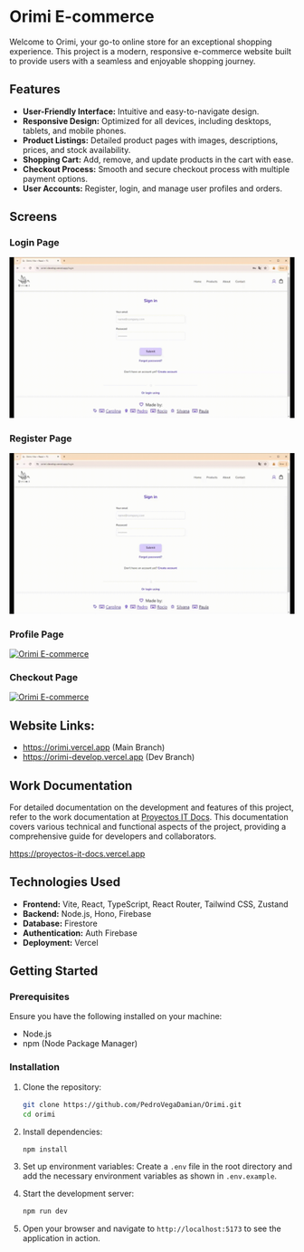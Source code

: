 # Orimi E-commerce

Welcome to Orimi, your go-to online store for an exceptional shopping experience. This project is a modern, responsive e-commerce website built to provide users with a seamless and enjoyable shopping journey.

## Features

- **User-Friendly Interface:** Intuitive and easy-to-navigate design.
- **Responsive Design:** Optimized for all devices, including desktops, tablets, and mobile phones.
- **Product Listings:** Detailed product pages with images, descriptions, prices, and stock availability.
- **Shopping Cart:** Add, remove, and update products in the cart with ease.
- **Checkout Process:** Smooth and secure checkout process with multiple payment options.
- **User Accounts:** Register, login, and manage user profiles and orders.

## Screens

### Login Page
[![Orimi E-commerce](/public/readme/login_orimi.gif)](https://orimi-develop.vercel.app/login)

### Register Page
[![Orimi E-commerce](/public/readme/register_orimi.gif)](https://orimi-develop.vercel.app/register)

### Profile Page
[![Orimi E-commerce](/public/readme/profile_orimi.gif)](https://orimi-develop.vercel.app/profile)

### Checkout Page
[![Orimi E-commerce](/public/readme/checkout_orimi.gif)](https://orimi-develop.vercel.app/checkout)

## Website Links:
- https://orimi.vercel.app (Main Branch)
- https://orimi-develop.vercel.app (Dev Branch)

## Work Documentation
For detailed documentation on the development and features of this project, refer to the work documentation at [Proyectos IT Docs](https://proyectos-it-docs.vercel.app/docs). This documentation covers various technical and functional aspects of the project, providing a comprehensive guide for developers and collaborators.

https://proyectos-it-docs.vercel.app

## Technologies Used

- **Frontend:** Vite, React, TypeScript, React Router, Tailwind CSS, Zustand
- **Backend:** Node.js, Hono, Firebase
- **Database:** Firestore
- **Authentication:** Auth Firebase
- **Deployment:** Vercel

## Getting Started

### Prerequisites

Ensure you have the following installed on your machine:

- Node.js
- npm (Node Package Manager)

### Installation

1. Clone the repository:
    ```bash
    git clone https://github.com/PedroVegaDamian/Orimi.git
    cd orimi
    ```

2. Install dependencies:
    ```bash
    npm install
    ```

3. Set up environment variables:
    Create a `.env` file in the root directory and add the necessary environment variables as shown in `.env.example`.

4. Start the development server:
    ```bash
    npm run dev
    ```

5. Open your browser and navigate to `http://localhost:5173` to see the application in action.



